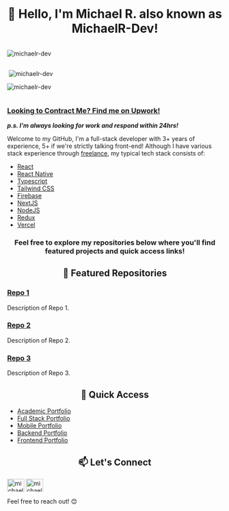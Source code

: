 <h1 align="center">👋 Hello, I'm Michael R. also known as MichaelR-Dev!</h1>
<div style="display: flex; flex-direction: column;">
  <p><img align="left" src="https://github-readme-stats.vercel.app/api/top-langs?username=michaelr-dev&show_icons=true&locale=en&layout=compact&theme=onedark" alt="michaelr-dev" /></p>
  <div> 
    <p>&nbsp;<img align="center" src="https://github-readme-stats.vercel.app/api?username=michaelr-dev&show_icons=true&locale=en&theme=onedark" alt="michaelr-dev" /></p>
    <p><img align="center" src="https://github-readme-streak-stats.herokuapp.com/?user=michaelr-dev&theme=onedark" alt="michaelr-dev" /></p>
  </div>
</div>

### [Looking to Contract Me? Find me on Upwork!](https://www.upwork.com/freelancers/michaelr78) 
***p.s. I'm always looking for work and respond within 24hrs!***


Welcome to my GitHub, I'm a full-stack developer with 3+ years of experience, 5+ if we're strictly talking front-end!
Although I have various stack experience through [freelance](https://www.upwork.com/freelancers/michaelr78),
my typical tech stack consists of:

- [React](https://react.dev/)
- [React Native](https://reactnative.dev/)
- [Typescript](https://www.typescriptlang.org/)
- [Tailwind CSS](https://tailwindcss.com/)
- [Firebase](https://firebase.google.com/)
- [NextJS](https://nextjs.org/)
- [NodeJS](https://nodejs.org/en)
- [Redux](https://redux.js.org/)
- [Vercel](https://vercel.com/)

<h3 align="center">Feel free to explore my repositories below where you'll find featured projects and quick access links!</h3>
<h2 align="center">🌟 Featured Repositories</h2>

### [Repo 1](link-to-repo-1)
Description of Repo 1.

### [Repo 2](link-to-repo-2)
Description of Repo 2.

### [Repo 3](link-to-repo-3)
Description of Repo 3.

<h2 align="center">🚀 Quick Access</h2>

- [Academic Portfolio](https://github.com/MichaelR-Dev/portfolio-university)
- [Full Stack Portfolio](https://github.com/MichaelR-Dev/learns-fullstack)
- [Mobile Portfolio](https://github.com/MichaelR-Dev/learns-mobile)
- [Backend Portfolio](https://github.com/MichaelR-Dev/learns-backend)
- [Frontend Portfolio](https://github.com/MichaelR-Dev/learns-frontend)

<h2 align="center">📫 Let's Connect</h2>
<p align="left">
  <a href="https://linkedin.com/in/michaelr-dev" target="blank"><img align="center" src="https://raw.githubusercontent.com/rahuldkjain/github-profile-readme-generator/master/src/images/icons/Social/linked-in-alt.svg" alt="michaelr-dev" height="30" width="40" /></a>
  <a href="https://www.leetcode.com/michaelr-dev" target="blank"><img align="center" src="https://raw.githubusercontent.com/rahuldkjain/github-profile-readme-generator/master/src/images/icons/Social/leet-code.svg" alt="michaelr-dev" height="30" width="40" /></a>
</p>

Feel free to reach out! 😊
